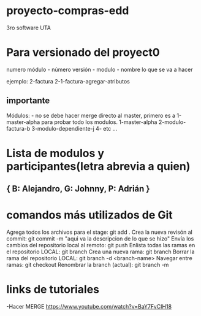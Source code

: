 # proyecto-compras-edd
 3ro software UTA

# Para versionado del proyect0
numero módulo - número versión - modulo - nombre lo que se va a hacer 

ejemplo:
2-factura
2-1-factura-agregar-atributos

## importante
Módulos: - no se debe hacer merge directo al master, primero es a 1-master-alpha para probar todo los modulos.
1-master-alpha
2-modulo-factura-b
3-modulo-dependiente-j
4- etc ...

# Lista de modulos y participantes(letra abrevia a quien)
{
	B: Alejandro,
	G: Johnny,
	P: Adrián
}
---------

# comandos más utilizados de Git
Agrega todos los archivos para el stage:		git add . 
Crea la nueva revisón al commit:			git commit -m "aqui va la descripcion de lo que se hizo"
Envía los cambios del repositorio local al remoto: 	git push
Enlista todas las ramas en el repositorio LOCAL:	git branch
Crea una nueva rama:					git branch <nombre-nueva-rama>
Borrar la rama del repositorio LOCAL:			git branch -d <br­anc­h-n­ame>
Navegar entre ramas:					git checkout <nombre-rama>
Renombrar la branch (actual):				git branch -m <nuevo-nombre>

# links de tutoriales
-Hacer MERGE 
https://www.youtube.com/watch?v=BaY7FvCIH18  